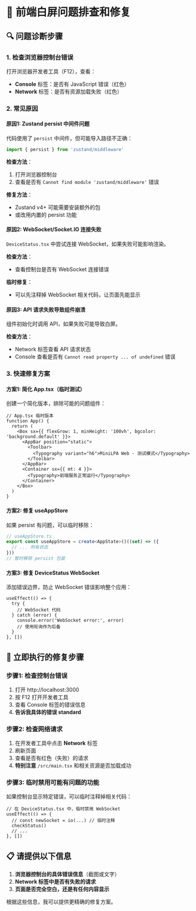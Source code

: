 # 🔧 前端白屏问题排查和修复

## 🔍 问题诊断步骤

### 1. 检查浏览器控制台错误

打开浏览器开发者工具（F12），查看：
- **Console** 标签：是否有 JavaScript 错误（红色）
- **Network** 标签：是否有资源加载失败（红色）

### 2. 常见原因

#### 原因1: Zustand persist 中间件问题

代码使用了 `persist` 中间件，但可能导入路径不正确：

```typescript
import { persist } from 'zustand/middleware'
```

**检查方法**：
1. 打开浏览器控制台
2. 查看是否有 `Cannot find module 'zustand/middleware'` 错误

**修复方法**：
- Zustand v4+ 可能需要安装额外的包
- 或改用内置的 persist 功能

#### 原因2: WebSocket/Socket.IO 连接失败

`DeviceStatus.tsx` 中尝试连接 WebSocket，如果失败可能影响渲染。

**检查方法**：
- 查看控制台是否有 WebSocket 连接错误

**临时修复**：
- 可以先注释掉 WebSocket 相关代码，让页面先能显示

#### 原因3: API 请求失败导致组件崩溃

组件初始化时调用 API，如果失败可能导致白屏。

**检查方法**：
- Network 标签查看 API 请求状态
- Console 查看是否有 `Cannot read property ... of undefined` 错误

### 3. 快速修复方案

#### 方案1: 简化 App.tsx（临时测试）

创建一个简化版本，排除可能的问题组件：

```tsx
// App.tsx 临时版本
function App() {
  return (
    <Box sx={{ flexGrow: 1, minHeight: '100vh', bgcolor: 'background.default' }}>
      <AppBar position="static">
        <Toolbar>
          <Typography variant="h6">MiniLPA Web - 测试模式</Typography>
        </Toolbar>
      </AppBar>
      <Container sx={{ mt: 4 }}>
        <Typography>前端服务正常运行</Typography>
      </Container>
    </Box>
  )
}
```

#### 方案2: 修复 useAppStore

如果 persist 有问题，可以临时移除：

```typescript
// useAppStore.ts
export const useAppStore = create<AppState>()((set) => ({
  // ... 所有状态
}))
// 暂时移除 persist 包装
```

#### 方案3: 修复 DeviceStatus WebSocket

添加错误边界，防止 WebSocket 错误影响整个应用：

```tsx
useEffect(() => {
  try {
    // WebSocket 代码
  } catch (error) {
    console.error('WebSocket error:', error)
    // 使用轮询作为后备
  }
}, [])
```

## 🔧 立即执行的修复步骤

### 步骤1: 检查控制台错误

1. 打开 http://localhost:3000
2. 按 F12 打开开发者工具
3. 查看 Console 标签的错误信息
4. **告诉我具体的错误 standard**

### 步骤2: 检查网络请求

1. 在开发者工具中点击 **Network** 标签
2. 刷新页面
3. 查看是否有红色（失败）的请求
4. **特别注意** `/src/main.tsx` 和相关资源是否加载成功

### 步骤3: 临时禁用可能有问题的功能

如果控制台显示特定错误，可以临时注释掉相关代码：

```tsx
// 在 DeviceStatus.tsx 中，临时禁用 WebSocket
useEffect(() => {
  // const newSocket = io(...) // 临时注释
  checkStatus()
  // ...
}, [])
```

## 📋 请提供以下信息

1. **浏览器控制台的具体错误信息**（截图或文字）
2. **Network 标签中是否有失败的请求**
3. **页面是否完全空白，还是有任何内容显示**

根据这些信息，我可以提供更精确的修复方案。

